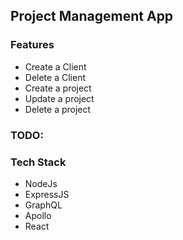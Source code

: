 ## Project Management App



### Features
- Create a Client
- Delete a Client
- Create a project
- Update a project
- Delete a project

### TODO:


### Tech Stack
- NodeJs
- ExpressJS
- GraphQL
- Apollo
- React
